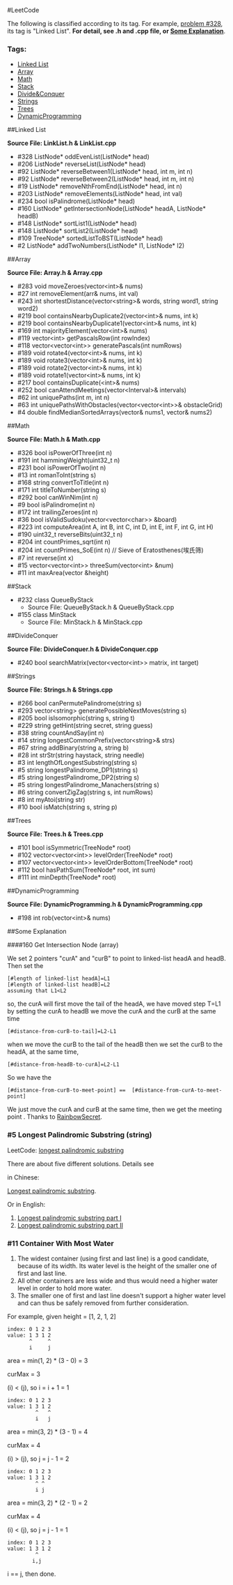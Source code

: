 #LeetCode

The following is classified according to its tag. For example,  [problem \#328][problem-328], its tag is "Linked List". **For detail, see .h  and .cpp file, or [Some Explanation][explanation]**.

### Tags:  ###

- [Linked List][tag-list]
- [Array][tag-array]
- [Math][tag-math]
- [Stack][tag-stack]
- [Divide&Conquer][tag-divideconquer]
- [Strings][tag-strings]
- [Trees][tag-trees]
- [DynamicProgramming][tag-dp]

##Linked List 

**Source File: LinkList.h & LinkList.cpp**

- \#328 ListNode\* oddEvenList(ListNode\* head) 
- \#206 ListNode\* reverseList(ListNode\* head)
- \#92 ListNode\* reverseBetween1(ListNode\* head, int m, int n)
- \#92 ListNode\* reverseBetween2(ListNode\* head, int m, int n)
- \#19 ListNode\* removeNthFromEnd(ListNode\* head, int n)
- \#203 ListNode\* removeElements(ListNode\* head, int val)
- \#234 bool isPalindrome(ListNode\* head)
- \#160 ListNode\* getIntersectionNode(ListNode\* headA, ListNode\* headB)
- \#148 ListNode\* sortList1(ListNode\* head)
- \#148 ListNode\* sortList2(ListNode\* head)
- \#109 TreeNode\* sortedListToBST(ListNode\* head)
- \#2 ListNode\* addTwoNumbers(ListNode\* l1, ListNode\* l2)

##Array

**Source File: Array.h & Array.cpp**

- \#283 void moveZeroes(vector&lt;int&gt;& nums)
- \#27 int removeElement(arr& nums, int val)
- \#243 int shortestDistance(vector&lt;string&gt;& words, string word1, string word2)
- \#219 bool containsNearbyDuplicate2(vector&lt;int&gt;& nums, int k)
- \#219 bool containsNearbyDuplicate1(vector&lt;int&gt;& nums, int k)
- \#169 int majorityElement(vector&lt;int&gt;& nums) 
- \#119 vector&lt;int&gt; getPascalsRow(int rowIndex)
- \#118 vector&lt;vector&lt;int&gt;&gt; generatePascals(int numRows)
- \#189 void rotate4(vector&lt;int&gt;& nums, int k)
- \#189 void rotate3(vector&lt;int&gt;& nums, int k)
- \#189 void rotate2(vector&lt;int&gt;& nums, int k)
- \#189 void rotate1(vector&lt;int&gt;& nums, int k)
- \#217 bool containsDuplicate(&lt;int&gt;& nums)
- \#252 bool canAttendMeetings(vector&lt;Interval&gt;& intervals)
- \#62 int uniquePaths(int m, int n)
- \#63 int uniquePathsWithObstacles(vector&lt;vector&lt;int&gt;&gt;& obstacleGrid)
- \#4 double findMedianSortedArrays(vector<int>& nums1, vector<int>& nums2)


##Math

**Source File: Math.h & Math.cpp**

- \#326 bool isPowerOfThree(int n)
- \#191 int hammingWeight(uint32_t n)
- \#231 bool isPowerOfTwo(int n)
- \#13 int romanToInt(string s)
- \#168 string convertToTitle(int n)
- \#171 int titleToNumber(string s)
- \#292 bool canWinNim(int n)
- \#9 bool isPalindrome(int n)
- \#172 int trailingZeroes(int n)
- \#36 bool isValidSudoku(vector&lt;vector&lt;char&gt;&gt; &board)
- \#223 int computeArea(int A, int B, int C, int D, int E, int F, int G, int H)
- \#190 uint32_t reverseBits(uint32_t n)
- \#204 int countPrimes_sqrt(int n)
- \#204 int countPrimes_SoE(int n) // Sieve of Eratosthenes(埃氏筛)
- \#7 int reverse(int x)
- \#15 vector&lt;vector&lt;int&gt;&gt; threeSum(vector&lt;int&gt; &num)
- \#11 int maxArea(vector<int> &height)

##Stack

- \#232 class QueueByStack
	- Source File: QueueByStack.h & QueueByStack.cpp
- \#155 class MinStack
	- Source File: MinStack.h & MinStack.cpp

##DivideConquer

**Source File: DivideConquer.h & DivideConquer.cpp**

- \#240 bool searchMatrix(vector&lt;vector&lt;int&gt;&gt; matrix, int target)

##Strings

**Source File: Strings.h & Strings.cpp**

- \#266 bool canPermutePalindrome(string s)
- \#293 vector&lt;string&gt; generatePossibleNextMoves(string s)
- \#205 bool isIsomorphic(string s, string t)
- \#229 string getHint(string secret, string guess)
- \#38 string countAndSay(int n)
- \#14 string longestCommonPrefix(vector&lt;string&gt;& strs)
- \#67 string addBinary(string a, string b)
- \#28 int strStr(string haystack, string needle)
- \#3 int lengthOfLongestSubstring(string s)
- \#5 string longestPalindrome_DP1(string s)
- \#5 string longestPalindrome_DP2(string s)
- \#5 string longestPalindrome_Manachers(string s)
- \#6 string convertZigZag(string s, int numRows)
- \#8 int myAtoi(string str)
- \#10 bool isMatch(string s, string p)

##Trees

**Source File: Trees.h & Trees.cpp**

- \#101 bool isSymmetric(TreeNode* root)
- \#102 vector&lt;vector&lt;int&gt;&gt; levelOrder(TreeNode* root)
- \#107 vector&lt;vector&lt;int&gt;&gt; levelOrderBottom(TreeNode* root)
- \#112 bool hasPathSum(TreeNode* root, int sum)
- \#111 int minDepth(TreeNode* root)

##DynamicProgramming

**Source File: DynamicProgramming.h & DynamicProgramming.cpp**

- \#198 int rob(vector&lt;int&gt;& nums)

##Some Explanation

###\#160 Get Intersection Node (array)

We set 2 pointers "curA" and "curB" to point to linked-list headA and headB. Then set the
	
```
[#length of linked-list headA]=L1
[#length of linked-list headB]=L2
assuming that L1<L2
```
so, the curA will first move the tail of the headA, we have moved step T=L1
by setting the curA to headB we move the curA and the curB at the same time

```
[#distance-from-curB-to-tail]=L2-L1
```
when we move the curB to the tail of the headB then we set the curB to the headA, at the same time,

```
[#distance-from-headB-to-curA]=L2-L1
```

So we have the

```
[#distance-from-curB-to-meet-point] ==  [#distance-from-curA-to-meet-point]
```


We just move the curA and curB at the same time, then we get the meeting point .
Thanks to [RainbowSecret][rainbowSecret].


### \#5 Longest Palindromic Substring (string) ###

LeetCode: [longest palindromic substring](https://leetcode.com/problems/longest-palindromic-substring)

There are about five different solutions. Details see

in Chinese:

[Longest palindromic substring][LPS]. 

Or in English:

1. [Longest palindromic substring part I][LPS-i]
2. [Longest palindromic substring part II][LPS-ii]

### \#11 Container With Most Water ###

1. The widest container (using first and last line) is a good candidate, because of its width. Its water level is the height of the smaller one of first and last line.
2. All other containers are less wide and thus would need a higher water level in order to hold more water.
3. The smaller one of first and last line doesn't support a higher water level and can thus be safely removed from further consideration.

For example, given height = [1, 2, 1, 2]

```
index: 0 1 2 3
value: 1 3 1 2
       ^     ^
       i     j
```

area = min(1, 2) * (3 - 0) = 3

curMax = 3

(i) < (j), so i = i + 1 = 1


```
index: 0 1 2 3
value: 1 3 1 2
         ^   ^
         i   j
```

area = min(3, 2) * (3 - 1) = 4

curMax = 4

(i) > (j), so j = j - 1 = 2


```
index: 0 1 2 3
value: 1 3 1 2
         ^ ^
         i j
```

area = min(3, 2) * (2 - 1) = 2

curMax = 4

(i) < (j), so j = j - 1 = 1


```
index: 0 1 2 3
value: 1 3 1 2
         ^
        i,j
```

i == j, then done.

[tag-list]: #linked-list
[tag-array]: #array
[tag-math]: #math
[tag-stack]: #stack
[tag-divideconquer]: #divideconquer
[tag-strings]: #strings
[tag-trees]: #trees
[tag-dp]: #dynamicprogramming
[explanation]: #some-explanation
[problem-328]: https://leetcode.com/problems/odd-even-linked-list/
[rainbowSecret]: https://leetcode.com/discuss/77946/recommend-beginners-implementation-detailed-explaination
[LPS]: http://bluestein.github.io/2016/03/algorithm-LPS/
[LPS-i]: http://articles.leetcode.com/longest-palindromic-substring-part-i/
[LPS-ii]: http://articles.leetcode.com/longest-palindromic-substring-part-ii/
